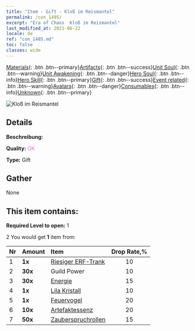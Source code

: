 ```yaml
---
title: "Item - Gift - Kloß im Reismantel"
permalink: /con_1485/
excerpt: "Era of Chaos  Kloß im Reismantel"
last_modified_at: 2021-06-22
locale: de
ref: "con_1485.md"
toc: false
classes: wide
---
```

 [Materials](/ItemsDE/){: .btn .btn--primary}[Artifacts](/ItemsDE/Artifacts/){: .btn .btn--success}[Unit Soul](/ItemsDE/UnitSoul/){: .btn .btn--warning}[Unit Awakening](/ItemsDE/UnitAwakening/){: .btn .btn--danger}[Hero Soul](/ItemsDE/HeroSoul/){: .btn .btn--info}[Hero Skill](/ItemsDE/HeroSkill/){: .btn .btn--primary}[Gift](/ItemsDE/Gift/){: .btn .btn--success}[Event related](/ItemsDE/Events/){: .btn .btn--warning}[Avatars](/ItemsDE/Avatars/){: .btn .btn--danger}[Consumables](/ItemsDE/Consumables/){: .btn .btn--info}[Unknown](/ItemsDE/Unknown/){: .btn .btn--primary}

 ![Kloß im Reismantel](/images/t/i_907099.png)

## Details
 **Beschreibung:** 

 **Quality:** <span style="color: #DA70D6">OK</span>

 **Type:** Gift

## Gather

  None

## This item contains:

 **Required Level to open:** 1

 2 You would get **1** item  from:

  | Nr | Amount |     Item    | Drop Rate,% |
  |:---|:-------|:------------|:---------:|
  | 1 |  **1x** | [Riesiger ERF-Trank](/ItemsDE/con_703/) | 10 | 
  | 2 |  **30x** | Guild Power | 10 | 
  | 3 |  **30x** | [Energie](/ItemsDE/con_900/) | 15 | 
  | 4 |  **1x** | [Lila Kristall](/ItemsDE/con_720/) | 10 | 
  | 5 |  **1x** | [Feuervogel](/ItemsDE/unt_268/) | 20 | 
  | 6 |  **10x** | [Artefaktessenz](/ItemsDE/con_905/) | 20 | 
  | 7 |  **50x** | [Zauberspruchrollen](/ItemsDE/con_694/) | 15 | 
